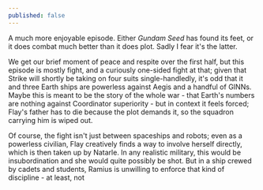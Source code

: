 ```yaml
---
published: false
---
```


A much more enjoyable episode. Either *Gundam Seed* has found its feet, or it does combat much better than it does plot. Sadly I fear it's the latter.

We get our brief moment of peace and respite over the first half, but this episode is mostly fight, and a curiously one-sided fight at that; given that Strike will shortly be taking on four suits single-handledly, it's odd that it and three Earth ships are powerless against Aegis and a handful of GINNs. Maybe this is meant to be the story of the whole war - that Earth's numbers are nothing against Coordinator superiority - but in context it feels forced; Flay's father has to die because the plot demands it, so the squadron carrying him is wiped out.

Of course, the fight isn't just between spaceships and robots; even as a powerless civilian, Flay creatively finds a way to involve herself directly, which is then taken up by Natarle. In any realistic military, this would be insubordination and she would quite possibly be shot. But in a ship crewed by cadets and students, Ramius is unwilling to enforce that kind of discipline - at least, not 

